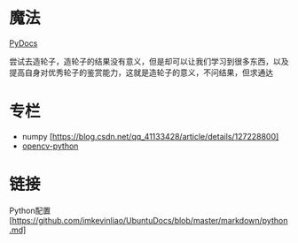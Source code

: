 # 魔法
[PyDocs](./PyDocs.py)

尝试去造轮子，造轮子的结果没有意义，但是却可以让我们学习到很多东西，以及提高自身对优秀轮子的鉴赏能力，这就是造轮子的意义，不问结果，但求通达

# 专栏
* numpy [https://blog.csdn.net/qq_41133428/article/details/127228800]
* [opencv-python](./专栏/opencv-python.md)

# 链接
Python配置[https://github.com/imkevinliao/UbuntuDocs/blob/master/markdown/python.md]
